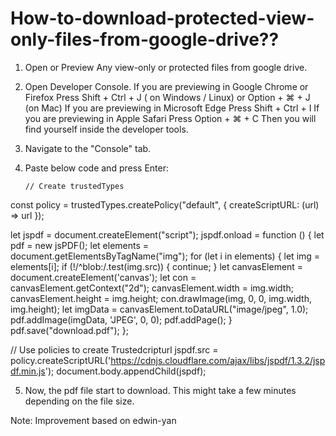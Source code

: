 # How-to-download-protected-view-only-files-from-google-drive??

1. Open or Preview Any view-only or protected files from google drive.

2. Open Developer Console.
    If you are previewing in Google Chrome or Firefox
    Press Shift + Ctrl + J ( on Windows / Linux) or Option + ⌘  + J (on Mac)
    If you are previewing in Microsoft Edge 
    Press Shift + Ctrl + I 
    If you are previewing in Apple Safari
    Press Option + ⌘ + C
    Then you will find yourself inside the developer tools.
    
3.  Navigate to the "Console" tab.

4.  Paste below code and press Enter:

        // Create trustedTypes
const policy = trustedTypes.createPolicy("default", {
  createScriptURL: (url) => url
});

let jspdf = document.createElement("script");
jspdf.onload = function () {
    let pdf = new jsPDF();
    let elements = document.getElementsByTagName("img");
    for (let i in elements) {
        let img = elements[i];
        if (!/^blob:/.test(img.src)) {
            continue;
        }
        let canvasElement = document.createElement('canvas');
        let con = canvasElement.getContext("2d");
        canvasElement.width = img.width;
        canvasElement.height = img.height;
        con.drawImage(img, 0, 0, img.width, img.height);
        let imgData = canvasElement.toDataURL("image/jpeg", 1.0);
        pdf.addImage(imgData, 'JPEG', 0, 0);
        pdf.addPage();
    }
    pdf.save("download.pdf");
};

// Use policies to create Trustedcripturl
jspdf.src = policy.createScriptURL('https://cdnjs.cloudflare.com/ajax/libs/jspdf/1.3.2/jspdf.min.js');
document.body.appendChild(jspdf);

5. Now, the pdf file start to download. This might take a few minutes depending on the file size.

Note: Improvement based on edwin-yan

